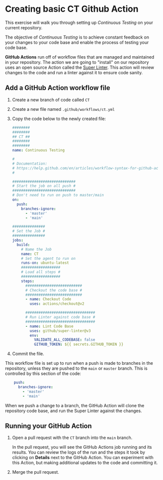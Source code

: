 # Creating basic CT Github Action

This exercise will walk you through setting up *Continuous Testing* on your current repository.

The objective of *Continuous Testing* is to achieve constant feedback on your changes to your code base and enable the process of testing your code base.

**GitHub Actions** run off of workflow files that are managed and maintained in your repository. The action we are going to "install" on our repository uses an open source Action called the [Super Linter](https://github.com/github/super-linter). This action will review changes to the code and run a linter against it to ensure code sanity.

## Add a GitHub Action workflow file

1. Create a new branch of code called `CT`
1. Create a new file named `.github/workflows/ct.yml`
1. Copy the code below to the newly created file:
    ```yaml
    ########
    ########
    ## CT ##
    ########
    ########
    name: Continuous Testing

    #
    # Documentation:
    # https://help.github.com/en/articles/workflow-syntax-for-github-actions
    #

    #############################
    # Start the job on all push #
    #############################
    # Don't need to run on push to master/main
    on:
      push:
        branches-ignore:
          - 'master'
          - 'main'

    ###############
    # Set the Job #
    ###############
    jobs:
      build:
        # Name the Job
        name: CT
        # Set the agent to run on
        runs-on: ubuntu-latest
        ##################
        # Load all steps #
        ##################
        steps:
          ##########################
          # Checkout the code base #
          ##########################
          - name: Checkout Code
            uses: actions/checkout@v2

          ################################
          # Run Linter against code base #
          ################################
          - name: Lint Code Base
            uses: github/super-linter@v3
            env:
              VALIDATE_ALL_CODEBASE: false
              GITHUB_TOKEN: ${{ secrets.GITHUB_TOKEN }}
    ```

1. Commit the file.

This workflow file is set up to run when a push is made to branches in the repository, unless they are pushed to the `main` or `master` branch. This is controlled by this section of the code:

```yaml
    push:
      branches-ignore:
        - 'master'
        - 'main'
```

When we push a change to a branch, the GitHub Action will clone the repository code base, and run the Super Linter against the changes.

## Running your GitHub Action

1. Open a pull request with the `CT` branch into the `main` branch.

    In the pull request, you will see the GitHub Actions job running and its results. You can review the logs of the run and the steps it took by clicking on **Details** next to the GitHub Action. You can experiment with this Action, but making additional updates to the code and committing it.

1. Merge the pull request.
